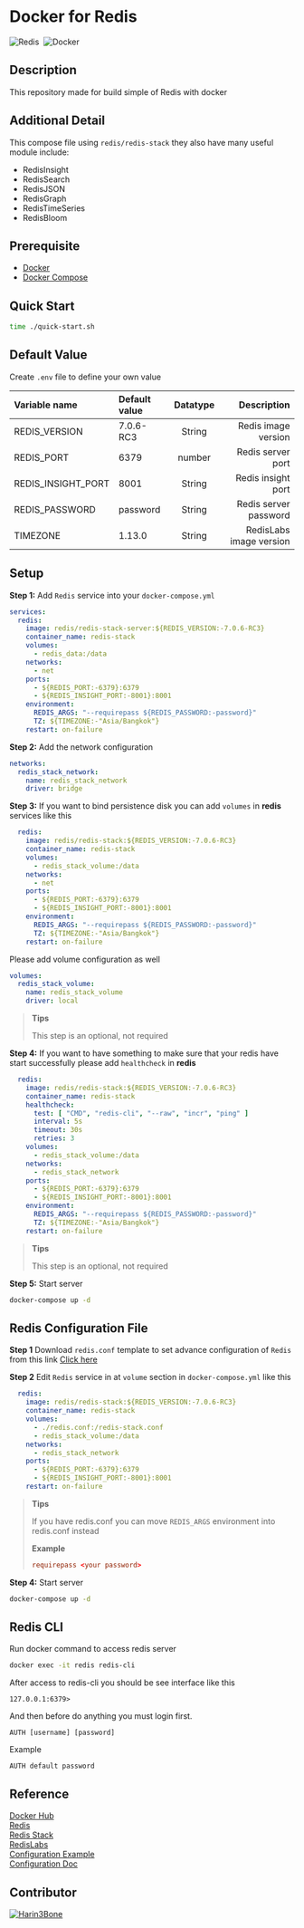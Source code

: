 # Docker for Redis
<img alt="Redis" src="https://img.shields.io/badge/Redis-DC382D?&style=flat&logo=redis&logoColor=FFFFFF">&nbsp;
<img alt="Docker" src="https://img.shields.io/badge/Docker-2496ED?&style=flat&logo=docker&logoColor=ffffff">&nbsp;

## Description
This repository made for build simple of Redis with docker

## Additional Detail
This compose file using `redis/redis-stack` they also have many useful module include:
- RedisInsight
- RedisSearch
- RedisJSON
- RedisGraph
- RedisTimeSeries
- RedisBloom

## Prerequisite
* [Docker](https://docs.docker.com/engine/install/ubuntu/)
* [Docker Compose](https://docs.docker.com/compose/install/)

## Quick Start
```bash
time ./quick-start.sh
```

## Default Value
Create `.env` file to define your own value

| Variable name      | Default value | Datatype |             Description |
|:-------------------|:--------------|:--------:|------------------------:|
| REDIS_VERSION      | 7.0.6-RC3     |  String  |     Redis image version |
| REDIS_PORT         | 6379          |  number  |       Redis server port |
| REDIS_INSIGHT_PORT | 8001          |  String  |      Redis insight port |
| REDIS_PASSWORD     | password      |  String  |   Redis server password |
| TIMEZONE           | 1.13.0        |  String  | RedisLabs image version |

## Setup

**Step 1:** Add `Redis` service into your `docker-compose.yml`
```yaml
services:
  redis:
    image: redis/redis-stack-server:${REDIS_VERSION:-7.0.6-RC3}
    container_name: redis-stack
    volumes:
      - redis_data:/data
    networks:
      - net
    ports:
      - ${REDIS_PORT:-6379}:6379
      - ${REDIS_INSIGHT_PORT:-8001}:8001
    environment:
      REDIS_ARGS: "--requirepass ${REDIS_PASSWORD:-password}"
      TZ: ${TIMEZONE:-"Asia/Bangkok"}
    restart: on-failure
```
**Step 2:** Add the network configuration
```yaml
networks:
  redis_stack_network:
    name: redis_stack_network
    driver: bridge
```

**Step 3:** If you want to bind persistence disk you can add `volumes` in **redis** services like this

```yaml
  redis:
    image: redis/redis-stack:${REDIS_VERSION:-7.0.6-RC3}
    container_name: redis-stack
    volumes:
      - redis_stack_volume:/data
    networks:
      - net
    ports:
      - ${REDIS_PORT:-6379}:6379
      - ${REDIS_INSIGHT_PORT:-8001}:8001
    environment:
      REDIS_ARGS: "--requirepass ${REDIS_PASSWORD:-password}"
      TZ: ${TIMEZONE:-"Asia/Bangkok"}
    restart: on-failure
```
Please add volume configuration as well

```yaml
volumes:
  redis_stack_volume:
    name: redis_stack_volume
    driver: local
```

> **Tips**
>
> This step is an optional, not required

**Step 4:** If you want to have something to make sure that your redis have start successfully please add `healthcheck` in **redis**

```yaml
  redis:
    image: redis/redis-stack:${REDIS_VERSION:-7.0.6-RC3}
    container_name: redis-stack
    healthcheck:
      test: [ "CMD", "redis-cli", "--raw", "incr", "ping" ]
      interval: 5s
      timeout: 30s
      retries: 3
    volumes:
      - redis_stack_volume:/data
    networks:
      - redis_stack_network
    ports:
      - ${REDIS_PORT:-6379}:6379
      - ${REDIS_INSIGHT_PORT:-8001}:8001
    environment:
      REDIS_ARGS: "--requirepass ${REDIS_PASSWORD:-password}"
      TZ: ${TIMEZONE:-"Asia/Bangkok"}
    restart: on-failure
```

> **Tips**
>
> This step is an optional, not required

**Step 5:** Start server
```bash
docker-compose up -d
```

## Redis Configuration File
**Step 1** Download `redis.conf` template to set advance configuration of `Redis` from this link [Click here](https://redis.io/docs/management/config-file/)

**Step 2** Edit `Redis` service in at `volume` section in `docker-compose.yml` like this
```yaml
  redis:
    image: redis/redis-stack:${REDIS_VERSION:-7.0.6-RC3}
    container_name: redis-stack
    volumes:
      - ./redis.conf:/redis-stack.conf
      - redis_stack_volume:/data
    networks:
      - redis_stack_network
    ports:
      - ${REDIS_PORT:-6379}:6379
      - ${REDIS_INSIGHT_PORT:-8001}:8001
    restart: on-failure
```

> **Tips**
>
> If you have redis.conf you can move `REDIS_ARGS` environment into redis.conf instead
> 
> **Example**
> ```redis.conf
> requirepass <your password>
> ``` 

**Step 4:** Start server
```bash
docker-compose up -d
```

## Redis CLI
Run docker command to access redis server
```bash
docker exec -it redis redis-cli
```
After access to redis-cli you should be see interface like this
```
127.0.0.1:6379>
```
And then before do anything you must login first.
```
AUTH [username] [password]
```
Example
```
AUTH default password
```

## Reference
[Docker Hub](https://hub.docker.com/_/redis)<br>
[Redis](https://redis.io/commands)<br>
[Redis Stack](https://redis.io/docs/stack/get-started/install/docker/)<br>
[RedisLabs](https://docs.redislabs.com/latest/ri/installing/install-docker/)<br>
[Configuration Example](https://redis.io/docs/management/config-file/)<br>
[Configuration Doc](https://redis.io/topics/config)

## Contributor
[![Harin3Bone](https://img.shields.io/badge/Harin3Bone-181717?style=flat&logo=github&logoColor=ffffff)](https://github.com/Harin3Bone)
